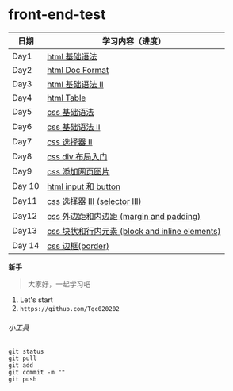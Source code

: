 # front-end-test

| 日期       | 学习内容（进度）                                                                 |
| ---------- | -------------------------------------------------------------------------------|
| Day1       | [html 基础语法](https://github.com/Tgc020202/Front-End-Learning/blob/main/demo/day%2001%20html%20basic%20syntax/Day%2001.md)                        |
| Day2       | [html Doc Format](https://github.com/Tgc020202/Front-End-Learning/blob/main/demo/day%2002%20html%20doc%20format/Day%2002.md)                       |
| Day3       | [html 基础语法 II](https://github.com/Tgc020202/Front-End-Learning/blob/main/demo/day%2003%20html%20syntax%20II/Day%2003.md)                        |
| Day4       | [html Table](https://github.com/Tgc020202/Front-End-Learning/blob/main/demo/day%2004%20html%20table/Day%2004.md)                                   |
| Day5       | [css 基础语法](https://github.com/Tgc020202/Front-End-Learning/blob/main/demo/day%2005%20css%20basic%20syntax/Day%2005.md)                          |
| Day6       | [css 基础语法 II](https://github.com/Tgc020202/Front-End-Learning/blob/main/demo/day%2006%20css%20basic%20syntax%20ii/Day%2006.md)                  |
| Day7       | [css 选择器 II](https://github.com/Tgc020202/Front-End-Learning/blob/main/demo/day%2007%20css%20selector%20II/Day%2007.md)                          |
| Day8       | [css div 布局入门](https://github.com/Tgc020202/Front-End-Learning/blob/main/demo/day%2008%20css%20div%20layout/Day%2008.md)                        |
| Day9       | [css 添加网页图片](https://github.com/Tgc020202/Front-End-Learning/blob/main/demo/day%2009%20css%20insert%20web%20picture/Day%2009.md)               |
|Day 10      | [html input 和 button](https://github.com/Tgc020202/Front-End-Learning/blob/main/demo/day%2010%20html%20input%20and%20button/Day%2010.md)           |
| Day11      | [css 选择器 III (selector III)](https://github.com/Tgc020202/Front-End-Learning/blob/main/demo/day%2011%20css%20import%20methods/Day%2011.md)       |
| Day12      | [css 外边距和内边距 (margin and padding)](https://github.com/Tgc020202/Front-End-Learning/blob/main/demo/day%2012%20css%20margin%20and%20padding/Day%2012.md)                                                                                       |
| Day13      | [css 块状和行内元素 (block and inline elements) ](https://github.com/Tgc020202/Front-End-Learning/blob/main/demo/day%2013%20block%20and%20inline%20elements/Day%2013.md)                                                                                    |
|Day 14      | [css 边框(border)](https://github.com/Tgc020202/Front-End-Learning/blob/main/demo/day%2014%20border/Day%2014.md)                                    |


**新手**
> 大家好，一起学习吧
1. Let's start
2. `https://github.com/Tgc020202`

###### 小工具
```
git status
git pull
git add 
git commit -m ""
git push
```

